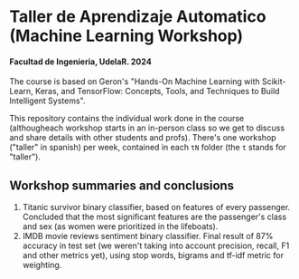 # Taller de Aprendizaje Automatico (Machine Learning Workshop)
#### Facultad de Ingenieria, UdelaR. 2024

The course is based on Geron's "Hands-On Machine Learning with Scikit-Learn, Keras, and TensorFlow: Concepts, Tools, and Techniques to Build Intelligent Systems".

This repository contains the individual work done in the course (althougheach workshop starts in an in-person class so we get to discuss and share details with other students and profs). There's one workshop ("taller" in spanish) per week, contained in each `tN` folder (the `t` stands for "taller").

## Workshop summaries and conclusions

1. Titanic survivor binary classifier, based on features of every passenger. Concluded that the most significant features are the passenger's class and sex (as women were prioritized in the lifeboats).
2. IMDB movie reviews sentiment binary classifier. Final result of 87% accuracy in test set (we weren't taking into account precision, recall, F1 and other metrics yet), using stop words, bigrams and tf-idf metric for weighting.
